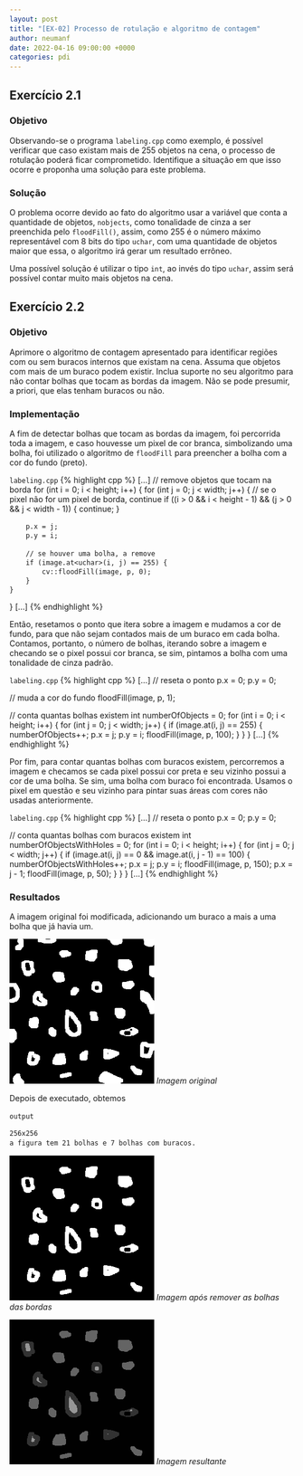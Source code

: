 ```yaml
---
layout: post
title: "[EX-02] Processo de rotulação e algoritmo de contagem"
author: neumanf
date: 2022-04-16 09:00:00 +0000
categories: pdi
---
```


## Exercício 2.1

### Objetivo

Observando-se o programa `labeling.cpp` como exemplo, é possível verificar que caso existam mais de 255 objetos na cena, o processo de rotulação poderá ficar comprometido. Identifique a situação em que isso ocorre e proponha uma solução para este problema.

### Solução

O problema ocorre devido ao fato do algoritmo usar a variável que conta a quantidade de objetos, `nobjects`, como tonalidade de cinza a ser preenchida pelo `floodFill()`, assim, como 255 é o número máximo representável com 8 bits do tipo `uchar`, com uma quantidade de objetos maior que essa, o algoritmo irá gerar um resultado errôneo.

Uma possível solução é utilizar o tipo `int`, ao invés do tipo `uchar`, assim será possível contar muito mais objetos na cena.

## Exercício 2.2

### Objetivo

Aprimore o algoritmo de contagem apresentado para identificar regiões com ou sem buracos internos que existam na cena. Assuma que objetos com mais de um buraco podem existir. Inclua suporte no seu algoritmo para não contar bolhas que tocam as bordas da imagem. Não se pode presumir, a priori, que elas tenham buracos ou não.

### Implementação

A fim de detectar bolhas que tocam as bordas da imagem, foi percorrida toda a imagem, e caso houvesse um pixel de cor branca, simbolizando uma bolha, foi utilizado o algoritmo de `floodFill` para preencher a bolha com a cor do fundo (preto).

`labeling.cpp`
{% highlight cpp %}
[...]
// remove objetos que tocam na borda
for (int i = 0; i < height; i++) {
    for (int j = 0; j < width; j++) {
        // se o pixel não for um pixel de borda, continue
        if ((i > 0 && i < height - 1) && (j > 0 && j < width - 1)) {
            continue;
        }

        p.x = j;
        p.y = i;

        // se houver uma bolha, a remove
        if (image.at<uchar>(i, j) == 255) {
            cv::floodFill(image, p, 0);
        }
    }
}
[...]
{% endhighlight %}

Então, resetamos o ponto que itera sobre a imagem e mudamos a cor de fundo, para que não sejam contados mais de um buraco em cada bolha. Contamos, portanto, o número de bolhas, iterando sobre a imagem e checando se o pixel possui cor branca, se sim, pintamos a bolha com uma tonalidade de cinza padrão.

`labeling.cpp`
{% highlight cpp %}
[...]
// reseta o ponto
p.x = 0;
p.y = 0;

// muda a cor do fundo
floodFill(image, p, 1);

// conta quantas bolhas existem
int numberOfObjects = 0;
for (int i = 0; i < height; i++) {
    for (int j = 0; j < width; j++) {
        if (image.at<uchar>(i, j) == 255) {
            numberOfObjects++;
            p.x = j;
            p.y = i;
            floodFill(image, p, 100);
        }
    }
}
[...]
{% endhighlight %}

Por fim, para contar quantas bolhas com buracos existem, percorremos a imagem e checamos se cada pixel possui cor preta e seu vizinho possui a cor de uma bolha. Se sim, uma bolha com buraco foi encontrada. Usamos o pixel em questão e seu vizinho para pintar suas áreas com cores não usadas anteriormente.

`labeling.cpp`
{% highlight cpp %}
[...]
// reseta o ponto
p.x = 0;
p.y = 0;

// conta quantas bolhas com buracos existem
int numberOfObjectsWithHoles = 0;
for (int i = 0; i < height; i++) {
    for (int j = 0; j < width; j++) {
        if (image.at<uchar>(i, j) == 0 &&
            image.at<uchar>(i, j - 1) == 100) {
            numberOfObjectsWithHoles++;
            p.x = j;
            p.y = i;
            floodFill(image, p, 150);
            p.x = j - 1;
            floodFill(image, p, 50);
        }
    }
}
[...]
{% endhighlight %}

### Resultados

A imagem original foi modificada, adicionando um buraco a mais a uma bolha que já havia um.

![Imagem original](../src/exercises/2/bolhas.png)
_Imagem original_

Depois de executado, obtemos

`output`

```bash
256x256
a figura tem 21 bolhas e 7 bolhas com buracos.
```

![Imagem após remover as bolhas das bordas](../src/exercises/2/output_after_border_removal.png)
_Imagem após remover as bolhas das bordas_

![Imagem resultante](../src/exercises/2/output.png)
_Imagem resultante_
